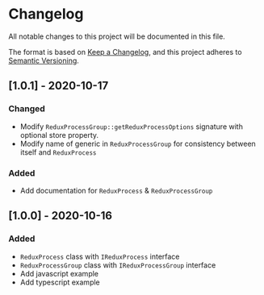 # Changelog
All notable changes to this project will be documented in this file.

The format is based on [Keep a Changelog](https://keepachangelog.com/en/1.0.0/),
and this project adheres to [Semantic Versioning](https://semver.org/spec/v2.0.0.html).

## [1.0.1] - 2020-10-17
### Changed
- Modify `ReduxProcessGroup::getReduxProcessOptions` signature with optional store property.
- Modify name of generic in `ReduxProcessGroup` for consistency between itself and `ReduxProcess`
### Added
- Add documentation for `ReduxProcess` & `ReduxProcessGroup`

## [1.0.0] - 2020-10-16
### Added
- `ReduxProcess` class with `IReduxProcess` interface
- `ReduxProcessGroup` class with `IReduxProcessGroup` interface
- Add javascript example
- Add typescript example
